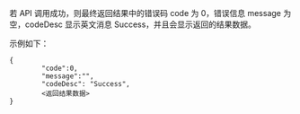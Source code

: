 若 API 调用成功，则最终返回结果中的错误码 code 为 0，错误信息 message 为空，codeDesc 显示英文消息 Success，并且会显示返回的结果数据。

示例如下：

```
{
		"code":0,
		"message":"",
        "codeDesc": "Success",
		<返回结果数据>
}
```
